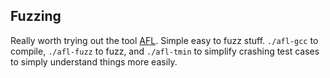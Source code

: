 Fuzzing
-------

Really worth trying out the tool [AFL](http://lcamtuf.coredump.cx/afl/). Simple easy to fuzz stuff. `./afl-gcc` to compile, `./afl-fuzz` to fuzz, and `./afl-tmin` to simplify crashing test cases to simply understand things more easily.
